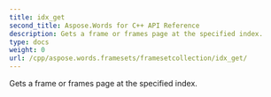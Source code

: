 ```yaml
---
title: idx_get
second_title: Aspose.Words for C++ API Reference
description: Gets a frame or frames page at the specified index. 
type: docs
weight: 0
url: /cpp/aspose.words.framesets/framesetcollection/idx_get/
---
```


Gets a frame or frames page at the specified index. 

